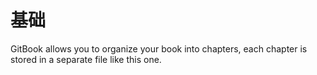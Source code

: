 # 基础

GitBook allows you to organize your book into chapters, each chapter is stored in a separate file like this one.
